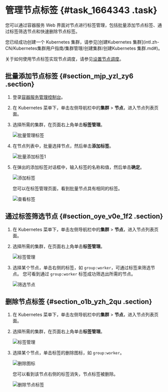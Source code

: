 # 管理节点标签 {#task_1664343 .task}

您可以通过容器服务 Web 界面对节点进行标签管理，包括批量添加节点标签、通过标签筛选节点和快速删除节点标签。

您已经成功创建一个 Kubernetes 集群，请参见[创建Kubernetes 集群](intl.zh-CN/Kubernetes集群用户指南/集群管理/创建集群/创建Kubernetes 集群.md#)。

关于如何使用节点标签实现节点调度，请参见[设置节点调度](intl.zh-CN/Kubernetes集群用户指南/节点管理/设置节点调度.md#)。

## 批量添加节点标签 {#section_mjp_yzl_zy6 .section}

1.  登录[容器服务管理控制台](https://cs.console.aliyun.com)。
2.  在 Kubernetes 菜单下，单击左侧导航栏中的**集群** \> **节点**，进入节点列表页面。
3.  选择所需的集群，在页面右上角单击**标签管理**。 

    ![批量管理标签](http://static-aliyun-doc.oss-cn-hangzhou.aliyuncs.com/assets/img/16654/156819722510910_zh-CN.png)

4.  在节点列表中，批量选择节点，然后单击**添加标签**。 

    ![批量添加标签1](http://static-aliyun-doc.oss-cn-hangzhou.aliyuncs.com/assets/img/16654/156819722510911_zh-CN.png)

5.  在弹出的添加标签对话框中，输入标签的名称和值，然后单击**确定**。 

    ![添加标签](http://static-aliyun-doc.oss-cn-hangzhou.aliyuncs.com/assets/img/16654/156819722510912_zh-CN.png)

    您可以在标签管理页面，看到批量节点具有相同的标签。

    ![查看标签](http://static-aliyun-doc.oss-cn-hangzhou.aliyuncs.com/assets/img/16654/156819722610913_zh-CN.png)


## 通过标签筛选节点 {#section_oye_v0e_1f2 .section}

1.  在 Kubernetes 菜单下，单击左侧导航栏中的**集群** \> **节点**，进入节点列表页面。
2.  选择所需的集群，在页面右上角单击**标签管理**。 

    ![标签管理](http://static-aliyun-doc.oss-cn-hangzhou.aliyuncs.com/assets/img/16654/156819722610914_zh-CN.png)

3.  选择某个节点，单击右侧的标签，如 `group:worker`，可通过标签来筛选节点。 您可看到通过 `group:worker` 标签成功筛选出所需的节点。

    ![筛选节点](http://static-aliyun-doc.oss-cn-hangzhou.aliyuncs.com/assets/img/16654/156819722610915_zh-CN.png)


## 删除节点标签 {#section_o1b_yzh_2qu .section}

1.  在 Kubernetes 菜单下，单击左侧导航栏中的**集群** \> **节点**，进入节点列表页面。
2.  选择所需的集群，在页面右上角单击**标签管理**。 

    ![标签管理](http://static-aliyun-doc.oss-cn-hangzhou.aliyuncs.com/assets/img/16654/156819722610916_zh-CN.png)

3.  选择某个节点，单击标签的删除图标，如 `group:worker`。 

    ![删除图标](http://static-aliyun-doc.oss-cn-hangzhou.aliyuncs.com/assets/img/16654/156819722610917_zh-CN.png)

    您可以看到该节点右侧的标签消失，节点标签被删除。

    ![删除节点标签](http://static-aliyun-doc.oss-cn-hangzhou.aliyuncs.com/assets/img/16654/156819722610918_zh-CN.png)


